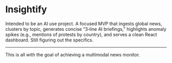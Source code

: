 # Insightify
Intended to be an AI use project. A focused MVP that ingests global news, clusters by topic, generates concise “3‑line AI briefings,” highlights anomaly spikes (e.g., mentions of protests by country), and serves a clean React dashboard. Still figuring out the specifics.

---
This is all with the goal of achieving a multimodal news monitor.
